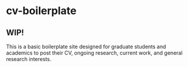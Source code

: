 # cv-boilerplate

<h2>WIP!</h2>

This is a basic boilerplate site designed for graduate students and academics to post their CV, ongoing research, current work, and general research interests. 